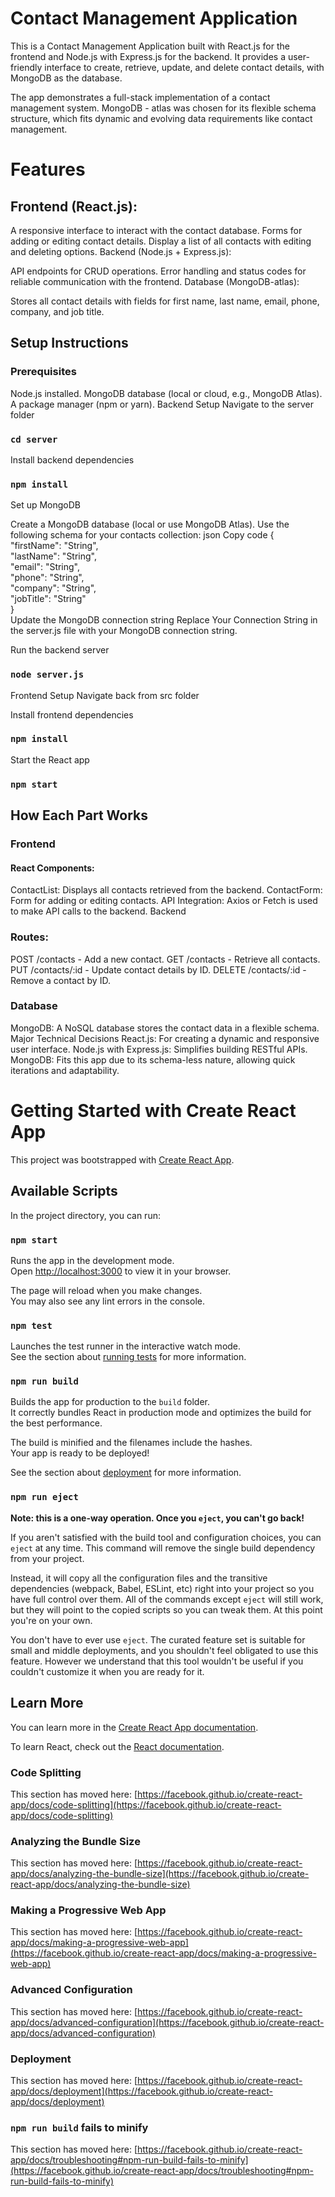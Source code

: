 # Contact Management Application

This is a Contact Management Application built with React.js for the frontend and Node.js with Express.js for the backend. It provides a user-friendly interface to create, retrieve, update, and delete contact details, with MongoDB as the database.

The app demonstrates a full-stack implementation of a contact management system. MongoDB - atlas was chosen for its flexible schema structure, which fits dynamic and evolving data requirements like contact management.
# Features
## Frontend (React.js):

A responsive interface to interact with the contact database.
Forms for adding or editing contact details.
Display a list of all contacts with editing and deleting options.
Backend (Node.js + Express.js):

API endpoints for CRUD operations.
Error handling and status codes for reliable communication with the frontend.
Database (MongoDB-atlas):

Stores all contact details with fields for first name, last name, email, phone, company, and job title.

## Setup Instructions
### Prerequisites
Node.js installed.
MongoDB database (local or cloud, e.g., MongoDB Atlas).
A package manager (npm or yarn).
Backend Setup
Navigate to the server folder
### `cd server` 
Install backend dependencies

### `npm install`  
Set up MongoDB

Create a MongoDB database (local or use MongoDB Atlas).
Use the following schema for your contacts collection:
json
Copy code
{  
  "firstName": "String",  
  "lastName": "String",  
  "email": "String",  
  "phone": "String",  
  "company": "String",  
  "jobTitle": "String"  
}  
Update the MongoDB connection string
Replace Your Connection String in the server.js file with your MongoDB connection string.

Run the backend server

### `node server.js`  

Frontend Setup
Navigate back from src folder
  
Install frontend dependencies
### `npm install` 
Start the React app

### `npm start`  

## How Each Part Works
### Frontend
#### React Components:
ContactList: Displays all contacts retrieved from the backend.
ContactForm: Form for adding or editing contacts.
API Integration: Axios or Fetch is used to make API calls to the backend.
Backend
### Routes:
POST /contacts - Add a new contact.
GET /contacts - Retrieve all contacts.
PUT /contacts/:id - Update contact details by ID.
DELETE /contacts/:id - Remove a contact by ID.
### Database
MongoDB: A NoSQL database stores the contact data in a flexible schema.
Major Technical Decisions
React.js: For creating a dynamic and responsive user interface.
Node.js with Express.js: Simplifies building RESTful APIs.
MongoDB: Fits this app due to its schema-less nature, allowing quick iterations and adaptability.

# Getting Started with Create React App

This project was bootstrapped with [Create React App](https://github.com/facebook/create-react-app).

## Available Scripts

In the project directory, you can run:

### `npm start`

Runs the app in the development mode.\
Open [http://localhost:3000](http://localhost:3000) to view it in your browser.

The page will reload when you make changes.\
You may also see any lint errors in the console.

### `npm test`

Launches the test runner in the interactive watch mode.\
See the section about [running tests](https://facebook.github.io/create-react-app/docs/running-tests) for more information.

### `npm run build`

Builds the app for production to the `build` folder.\
It correctly bundles React in production mode and optimizes the build for the best performance.

The build is minified and the filenames include the hashes.\
Your app is ready to be deployed!

See the section about [deployment](https://facebook.github.io/create-react-app/docs/deployment) for more information.

### `npm run eject`

**Note: this is a one-way operation. Once you `eject`, you can't go back!**

If you aren't satisfied with the build tool and configuration choices, you can `eject` at any time. This command will remove the single build dependency from your project.

Instead, it will copy all the configuration files and the transitive dependencies (webpack, Babel, ESLint, etc) right into your project so you have full control over them. All of the commands except `eject` will still work, but they will point to the copied scripts so you can tweak them. At this point you're on your own.

You don't have to ever use `eject`. The curated feature set is suitable for small and middle deployments, and you shouldn't feel obligated to use this feature. However we understand that this tool wouldn't be useful if you couldn't customize it when you are ready for it.

## Learn More

You can learn more in the [Create React App documentation](https://facebook.github.io/create-react-app/docs/getting-started).

To learn React, check out the [React documentation](https://reactjs.org/).

### Code Splitting

This section has moved here: [https://facebook.github.io/create-react-app/docs/code-splitting](https://facebook.github.io/create-react-app/docs/code-splitting)

### Analyzing the Bundle Size

This section has moved here: [https://facebook.github.io/create-react-app/docs/analyzing-the-bundle-size](https://facebook.github.io/create-react-app/docs/analyzing-the-bundle-size)

### Making a Progressive Web App

This section has moved here: [https://facebook.github.io/create-react-app/docs/making-a-progressive-web-app](https://facebook.github.io/create-react-app/docs/making-a-progressive-web-app)

### Advanced Configuration

This section has moved here: [https://facebook.github.io/create-react-app/docs/advanced-configuration](https://facebook.github.io/create-react-app/docs/advanced-configuration)

### Deployment

This section has moved here: [https://facebook.github.io/create-react-app/docs/deployment](https://facebook.github.io/create-react-app/docs/deployment)

### `npm run build` fails to minify

This section has moved here: [https://facebook.github.io/create-react-app/docs/troubleshooting#npm-run-build-fails-to-minify](https://facebook.github.io/create-react-app/docs/troubleshooting#npm-run-build-fails-to-minify)
